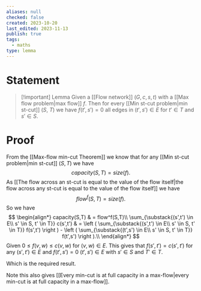 ```yaml
---
aliases: null
checked: false
created: 2023-10-20
last_edited: 2023-11-13
publish: true
tags:
  - maths
type: lemma
---
```

# Statement

> [!important] Lemma
> Given a [[Flow network]] $(G, c, s, t)$ with a [[Max flow problem|max flow]] $f$. Then for every [[Min st-cut problem|min st-cut]] ($S$, $T$) we have $f(t',s') = 0$ all edges in $(t',s') \in E$ for $t' \in T$ and $s' \in S$.

# Proof

From the [[Max-flow min-cut Theorem]] we know that for any [[Min st-cut problem|min st-cut]] $(S, T)$ we have
$$capacity(S,T) = size(f).$$
As [[The flow across an st-cut is equal to the value of the flow itself|the flow across any st-cut is equal to the value of the flow itself]] we have
$$flow^f(S,T) = size(f).$$
So we have
$$
\begin{align*}
capacity(S,T) & = flow^f(S,T)\\
\sum_{\substack{(s',t') \in E\\ s' \in S, t' \in T}} c(s',t') & =  \left ( \sum_{\substack{(s',t') \in E\\ s' \in S, t' \in T}} f(s',t') \right ) - \left ( \sum_{\substack{(t',s') \in E\\ s' \in S, t' \in T}} f(t',s') \right ).\\
\end{align*}
$$
Given $0 \leq f(v,w) \leq c(v,w)$ for $(v,w) \in E$. This gives that $f(s', t') = c(s',t')$ for any $(s',t') \in E$ and $f(t', s') = 0$ $(t',s') \in E$ with $s' \in S$ and $T' \in T$.

Which is the required result.

Note this also gives [[Every min-cut is at full capacity in a max-flow|every min-cut is at full capacity in a max-flow]].
